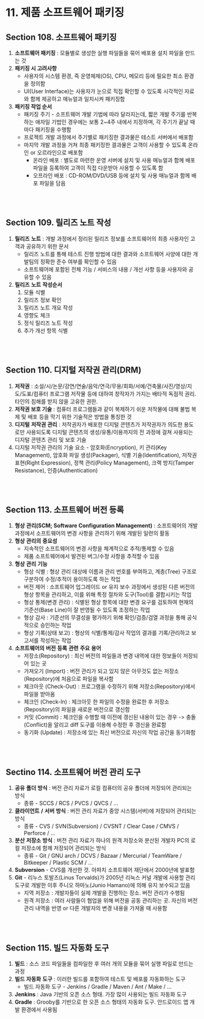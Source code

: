 # 11. 제품 소프트웨어 패키징

## **Section** **108. 소프트웨어 패키징**

1. **소프트웨어 패키징** : 모듈별로 생성한 실행 파일들을 묶어 배포용 설치 파일을 만드는 것
2. **패키징 시 고려사항**
   + 사용자의 시스템 환경, 즉 운영체제(OS), CPU, 메모리 등에 필요한 최소 환경을 정의함
   + UI(User Interface)는 사용자가 눈으로 직접 확인할 수 있도록 시각적인 자료와 함께 제공하고 매뉴얼과 일치시켜 패키징함
3. **패키징 작업 순서**
   + 패키징 주기 - 소프트웨어 개발 기법에 따라 달라지는데, 짧은 개발 주기를 반복하는 애자일 기법인 경우에는 보통 2~4주 내에서 지정하며, 각 주기가 끝날 때마다 패키징을 수행함
   + 프로젝트 개발 과정에서 주기별로 패키징한 결과물은 테스트 서버에서 배포함
   + 마지막 개발 과정을 거쳐 최종 패키징한 결과물은 고객이 사용할 수 있도록 온라인 or 오르라인으로 배포함
     + 온라인 배포 : 별도로 마련한 운영 서버에 설치 및 사용 매뉴얼과 함께 배포 파일을 등록하여 고객이 직접 다운받아 사용할 수 있도록 함
     + 오프라인 배포 : CD-ROM/DVD/USB 등에 설치 및 사용 매뉴얼과 함께 배포 파일을 담음

<br/><br/>

## Section 109. 릴리즈 노트 작성

1. **릴리즈** **노트** : 개발 과정에서 정리된 릴리즈 정보를 소프트웨어의 최종 사용자인 고객과 공유하기 위한 문서
   + 릴리즈 노트를 통해 테스트 진행 방법에 대한 결과와 소프트웨어 사양에 대한 개발팀의 정확한 준수 여부를 확인할 수 있음
   + 소프트웨어에 포함된 전체 기능 / 서비스의 내용 / 개선 사항 등을 사용자와 공유할 수 있음
2. **릴리즈** **노트** **작성순서**
   1. 모듈 식별
   2. 릴리즈 정보 확인
   3. 릴리즈 노트 개요 작성
   4. 영향도 체크
   5. 정식 릴리즈 노트 작성
   6. 추가 개선 항목 식별

<br/><br/>

## **Section 110.** **디지털** **저작권** **관리(DRM)**

1. **저작권** : 소설/시/논문/강연/연술/음악/연극/무용/회화/서예/건축물/사진/영상/지도/도표/컴퓨터 프로그램 저작물 등에 대하여 창작자가 가지는 배타적 독점적 권리. 타인의 침해를 받지 않을 고유한 권한.
2. **저작권 보호 기술** : 컴퓨터 프로그램들과 같이 복제하기 쉬운 저작물에 대해 불법 복제 및 배포 등을 막기 위한 기술적은 방법을 통칭한 것
3. **디지털** **저작권** **관리** : 저작권자가 배포한 디지털 콘텐츠가 저작권자가 의도한 용도로만 사용되도록 디지털 콘텐츠의 생성/유통/이용까지의 전 과정에 걸쳐 사용되는 디지털 콘텐츠 관리 및 보호 기술
4. 디지털 저작권 관리의 기술 요소 - 암호화(Encryption), 키 관리(Key Management), 암호화 파일 생성(Packager), 식별 기술(Identification), 저작권 표현(Right Expression), 정책 관리(Policy Management), 크랙 방지(Tamper Resistance), 인증(Authentication)

<br/><br/>

## **Section 113.** **소프트웨어** **버전** **등록**

1. **형상** **관리(SCM; Software Configuration Management)** : 소프트웨어의 개발 과정에서 소프트웨어의 변경 사항을 관리하기 위해 개발된 일련의 활동
2. **형상** **관리의** **중요성**
   + 지속적인 소프트웨어의 변경 사항을 체계적으로 추적/통제할 수 있음
   + 제품 소프트웨어에서 발견된 버그/수정 사항을 추적할 수 있음
3. **형상** **관리** **기능**
   + 형상 식별 : 형상 관리 대상에 이름과 관리 번호를 부여하고, 계층(Tree) 구조로 구분하여 수정/추적이 용이하도록 하는 작업
   + 버전 제어 : 소프트웨어 업그레이드 or 유지 보수 과정에서 생성된 다른 버전의 형상 항목을 관리하고, 이를 위해 특정 절차와 도구(Tool)를 결합시키는 작업
   + 형상 통제(변경 관리) : 식별된 형상 항목에 대한 변경 요구를 검토하여 현재의 기준선(Base Line)이 잘 반영될 수 있도록 조정하는 작업
   + 형상 감사 : 기준선의 무결성을 평가하기 위해 확인/검증/검열 과정을 통해 공식적으로 승인하는 작업
   + 형상 기록(상태 보고) : 형상의 식별/통제/감사 작업의 결과를 기록/관리하고 보고서를 작성하는 작업
4. **소프트웨어의** **버전** **등록** **관련** **주요** **용어**
   + 저장소(Repository) : 최신 버전의 파일들과 변경 내역에 대한 정보들이 저장되어 있는 곳
   + 가져오기 (Import) : 버전 관리가 되고 있지 않은 아무것도 없는 저장소(Repository)에 처음으로 파일을 복사함
   + 체크아웃 (Check-Out) : 프로그램을 수정하기 위해 저장소(Repository)에서 파일을 받아옴
   + 체크인 (Check-In) : 체크아웃 한 파일의 수정을 완료한 후 저장소(Repository)의 파일을 새로운 버전으로 갱신함
   + 커밋 (Commit) : 체크인을 수행할 때 이전에 갱신된 내용이 있는 경우 -> 충돌(Conflict)을 알리고 diff 도구를 이용해 수정한 후 갱신을 완료함
   + 동기화 (Update) : 저장소에 있는 최신 버전으로 자신의 작업 공간을 동기화함

<br/><br/>

## **Sectino 114.** **소프트웨어** **버전** **관리** **도구**

1. **공유** **폴더** **방식** : 버전 관리 자료가 로컬 컴퓨터의 공유 폴더에 저장되어 관리되는 방식
   + 종류 - SCCS / RCS / PVCS / QVCS / …
2. **클라이언트** **/** **서버** **방식** : 버전 관리 자료가 중앙 시스템(서버)에 저장되어 관리되는 방식
   + 종류 - CVS / SVN(Subversion) / CVSNT / Clear Case / CMVS / Perforce / …
3. **분산** **저장소** **방식** : 버전 관리 자료가 하나의 원격 저장소와 분산된 개발자 PC의 로컬 저장소에 함께 저장되어 관리되는 방식
   + 종류 - Git / GNU arch / DCVS / Bazaar / Mercurial / TeamWare / Bitkeeper / Plastic SCM / …
4. **Subversion** - CVS를 개선한 것. 아파치 소프트웨어 재단에서 2000년에 발표함
5. **Git** - 리누스 토발즈(Linus Torvalds)가 2005년 리눅스 커널 개발에 사용할 관리 도구로 개발한 이후 주니오 하마노(Junio Hamano)에 의해 유지 보수되고 있음
   + 지역 저장소 : 개발자들이 실제 개발을 진행하는 장소. 버전 관리가 수행됨
   + 원격 저장소 : 여러 사람들이 협업을 위해 버전을 공동 관리하는 곳. 자신의 버전 관리 내역을 반영 or 다른 개발자의 변경 내용을 가져올 때 사용함

<br/><br/>

## **Section 115.** **빌드** **자동화** **도구**

1. **빌드** : 소스 코드 파일들을 컴파일한 후 여러 개의 모듈을 묶어 실행 파일로 만드는 과정
2. **빌드** **자동화** **도구** : 이러한 빌드를 포함하여 테스트 및 배포를 자동화하는 도구
   + 빌드 자동화 도구 - Jenkins / Gradle / Maven / Ant / Make / …
3. **Jenkins** : Java 기반의 오픈 소스 형태. 가장 많이 사용되는 빌드 자동화 도구
4. **Gradle** : Grooby를 기반으로 한 오픈 소스 형태의 자동화 도구. 안드로이드 앱 개발 환경에서 사용됨

<br/><br/>


